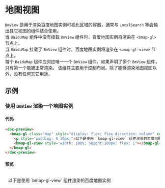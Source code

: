 # 地图视图

`BmView` 是用于渲染百度地图实例可视化区域的容器，通常与 `LocalSearch` 等会输出其它视图的组件结合使用。\
当 `BaiduMap` 组件中没有挂载 `BmView` 组件时，百度地图实例将渲染在 `<bmap-gl>` 节点上。\
当 `BaiduMap` 挂载了 `BmView` 组件时，百度地图实例将渲染在 `<bmap-gl-view>` 节点上。\
每个 `BaiduMap` 组件应对应唯一一个 `BmView` 组件，如果声明了多个 `BmView` 组件，只有第一个能被正常渲染。
该组件主要用于控制布局。除了能够渲染地图视图以外，没有任何其它用途。

## 示例

### 使用 `BmView` 渲染一个地图实例

#### 代码
```html
<doc-preview>
  <bmap-gl class="map" style="display: flex; flex-direction: column" center="北京">
    <p style="padding: 0 10px;">以下是使用 `bmap-gl-view` 组件渲染的百度地图实例</p>
    <bmap-gl-view style="width: 100%; height:100px; flex: 1"></bmap-gl-view>
  </bmap-gl>
</doc-preview>
```

#### 预览
<doc-preview>
  <bmap-gl class="map" style="display: flex; flex-direction: column" center="北京">
    <p style="padding: 0 10px;">以下是使用 `bmap-gl-view` 组件渲染的百度地图实例</p>
    <bmap-gl-view style="width: 100%; height:100px; flex: 1"></bmap-gl-view>
  </bmap-gl>
</doc-preview>


